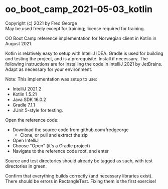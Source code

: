 # oo_boot_camp_2021-05-03_kotlin

Copyright (c) 2021 by Fred George  
May be used freely except for training; license required for training.

OO Boot Camp reference implementation for Norwegian client in Kotlin
in August 2021.

Kotlin is relatively easy to setup with IntelliJ IDEA. 
Gradle is used for building and testing the project, and is a 
prerequisite. Install if necessary.
The following instructions are for installing the code 
in IntelliJ 2021 by JetBrains. 
Adapt as necessary for your environment.

Note: This implementation was setup to use:

- IntelliJ 2021.2
- Kotlin 1.5.21
- Java SDK 16.0.2 
- Gradle 7.1.1
- JUnit 5-style for testing.

Open the reference code:

- Download the source code from github.com/fredgeorge
    - Clone, or pull and extract the zip
- Open IntelliJ
- Choose "Open" (it's a Gradle project)
- Navigate to the reference code root, and enter

Source and test directories should already be tagged as such,
with test directories in green.

Confirm that everything builds correctly (and necessary libraries exist).
There should be errors in RectangleTest. 
Fixing them is the first exercise!